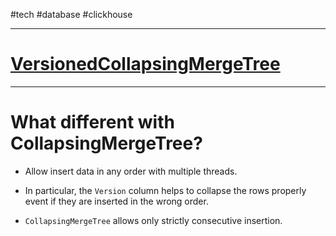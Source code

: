#tech #database #clickhouse 

---

# [VersionedCollapsingMergeTree](https://clickhouse.com/docs/en/engines/table-engines/mergetree-family/versionedcollapsingmergetree)

---

# What different with CollapsingMergeTree?
- Allow insert data in any order with multiple threads.
- In particular, the `Version` column helps to collapse the rows properly event if they are inserted in the wrong order.

- `CollapsingMergeTree` allows only strictly consecutive insertion.
